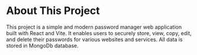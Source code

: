 # About This Project

This project is a simple and modern password manager web application built with React and Vite. It enables users to securely store, view, copy, edit, and delete their passwords for various websites and services. All data is stored in MongoDb database.

